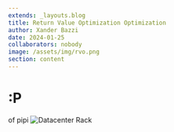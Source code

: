 ```yaml
---
extends: _layouts.blog 
title: Return Value Optimization Optimization
author: Xander Bazzi
date: 2024-01-25
collaborators: nobody
image: /assets/img/rvo.png
section: content
---
```


# :P
of pipi
![Datacenter Rack](/assets/img/infra.JPG)

